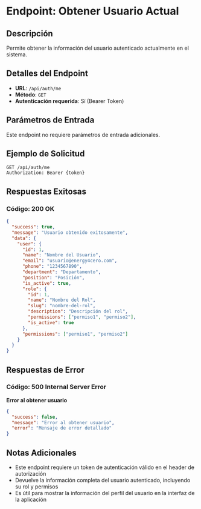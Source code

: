# Endpoint: Obtener Usuario Actual

## Descripción
Permite obtener la información del usuario autenticado actualmente en el sistema.

## Detalles del Endpoint
- **URL**: `/api/auth/me`
- **Método**: `GET`
- **Autenticación requerida**: Sí (Bearer Token)

## Parámetros de Entrada
Este endpoint no requiere parámetros de entrada adicionales.

## Ejemplo de Solicitud
```http
GET /api/auth/me
Authorization: Bearer {token}
```

## Respuestas Exitosas

### Código: 200 OK
```json
{
  "success": true,
  "message": "Usuario obtenido exitosamente",
  "data": {
    "user": {
      "id": 1,
      "name": "Nombre del Usuario",
      "email": "usuario@energy4cero.com",
      "phone": "1234567890",
      "department": "Departamento",
      "position": "Posición",
      "is_active": true,
      "role": {
        "id": 1,
        "name": "Nombre del Rol",
        "slug": "nombre-del-rol",
        "description": "Descripción del rol",
        "permissions": ["permiso1", "permiso2"],
        "is_active": true
      },
      "permissions": ["permiso1", "permiso2"]
    }
  }
}
```

## Respuestas de Error

### Código: 500 Internal Server Error
**Error al obtener usuario**
```json
{
  "success": false,
  "message": "Error al obtener usuario",
  "error": "Mensaje de error detallado"
}
```

## Notas Adicionales
- Este endpoint requiere un token de autenticación válido en el header de autorización
- Devuelve la información completa del usuario autenticado, incluyendo su rol y permisos
- Es útil para mostrar la información del perfil del usuario en la interfaz de la aplicación
